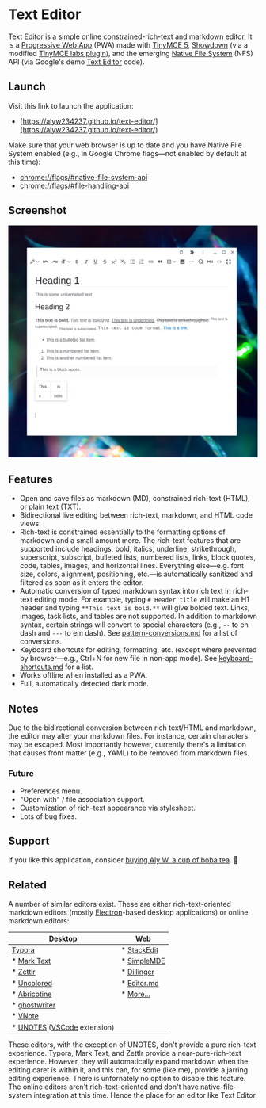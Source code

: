 # Text Editor

Text Editor is a simple online constrained-rich-text and markdown editor. It is a [Progressive Web App](https://web.dev/progressive-web-apps/) (PWA) made with [TinyMCE 5](https://github.com/tinymce/tinymce), [Showdown](https://github.com/showdownjs/showdown) (via a modified [TinyMCE labs plugin](https://www.tiny.cloud/labs/markdown/)), and the emerging [Native File System](https://web.dev/native-file-system/) (NFS) API (via Google's demo [Text Editor](https://github.com/GoogleChromeLabs/text-editor) code).

## Launch

Visit this link to launch the application:

* [https://alyw234237.github.io/text-editor/](https://alyw234237.github.io/text-editor/)

Make sure that your web browser is up to date and you have Native File System enabled (e.g., in Google Chrome flags—not enabled by default at this time):

* [chrome://flags/#native-file-system-api](chrome://flags/#native-file-system-api)
* [chrome://flags/#file-handling-api](chrome://flags/#file-handling-api)

## Screenshot

![Screenshot](screenshot.png)

## Features

* Open and save files as markdown (MD), constrained rich-text (HTML), or plain text (TXT).
* Bidirectional live editing between rich-text, markdown, and HTML code views.
* Rich-text is constrained essentially to the formatting options of markdown and a small amount more. The rich-text features that are supported include headings, bold, italics, underline, strikethrough, superscript, subscript, bulleted lists, numbered lists, links, block quotes, code, tables, images, and horizontal lines. Everything else—e.g. font size, colors, alignment, positioning, etc.—is automatically sanitized and filtered as soon as it enters the editor.
* Automatic conversion of typed markdown syntax into rich text in rich-text editing mode. For example, typing `# Header title` will make an H1 header and typing `**This text is bold.**` will give bolded text. Links, images, task lists, and tables are not supported. In addition to markdown syntax, certain strings will convert to special characters (e.g., `--` to en dash and `---` to em dash). See [pattern-conversions.md](docs/pattern-conversions.md) for a list of conversions.
* Keyboard shortcuts for editing, formatting, etc. (except where prevented by browser—e.g., Ctrl+N for new file in non-app mode). See [keyboard-shortcuts.md](docs/keyboard-shortcuts.md) for a list.
* Works offline when installed as a PWA.
* Full, automatically detected dark mode.

## Notes

Due to the bidirectional conversion between rich text/HTML and markdown, the editor may alter your markdown files. For instance, certain characters may be escaped. Most importantly however, currently there's a limitation that causes front matter (e.g., YAML) to be removed from markdown files.

### Future

* Preferences menu.
* "Open with" / file association support.
* Customization of rich-text appearance via stylesheet.
* Lots of bug fixes.

## Support

If you like this application, consider [buying Aly W. a cup of boba tea](https://www.buymeacoffee.com/alyw234237). 🧋

## Related

A number of similar editors exist. These are either rich-text-oriented markdown editors (mostly [Electron](https://www.electronjs.org/)-based desktop applications) or online markdown editors:

| Desktop | Web |
| --- | --- |
| [Typora](https://typora.io/) | * [StackEdit](https://stackedit.io/) |
* [Mark Text](https://github.com/marktext/marktext) | * [SimpleMDE](https://simplemde.com/)
* [Zettlr](https://github.com/Zettlr/Zettlr) | * [Dillinger](https://dillinger.io/) |
* [Uncolored](https://github.com/n457/Uncolored) | * [Editor.md](http://editor.md/)
* [Abricotine](http://abricotine.brrd.fr/) | * [More...](https://www.webfx.com/blog/web-design/online-markdown-editors/)
* [ghostwriter](https://wereturtle.github.io/ghostwriter/) |
* [VNote](https://github.com/tamlok/vnote) |
* [UNOTES](https://marketplace.visualstudio.com/items?itemName=ryanmcalister.Unotes) ([VSCode](https://github.com/microsoft/vscode) extension) |

These editors, with the exception of UNOTES, don't provide a pure rich-text experience. Typora, Mark Text, and Zettlr provide a near-pure-rich-text experience. However, they will automatically expand markdown when the editing caret is within it, and this can, for some (like me), provide a jarring editing experience. There is unfornately no option to disable this feature. The online editors aren't rich-text-oriented and don't have native-file-system integration at this time. Hence the place for an editor like Text Editor.

